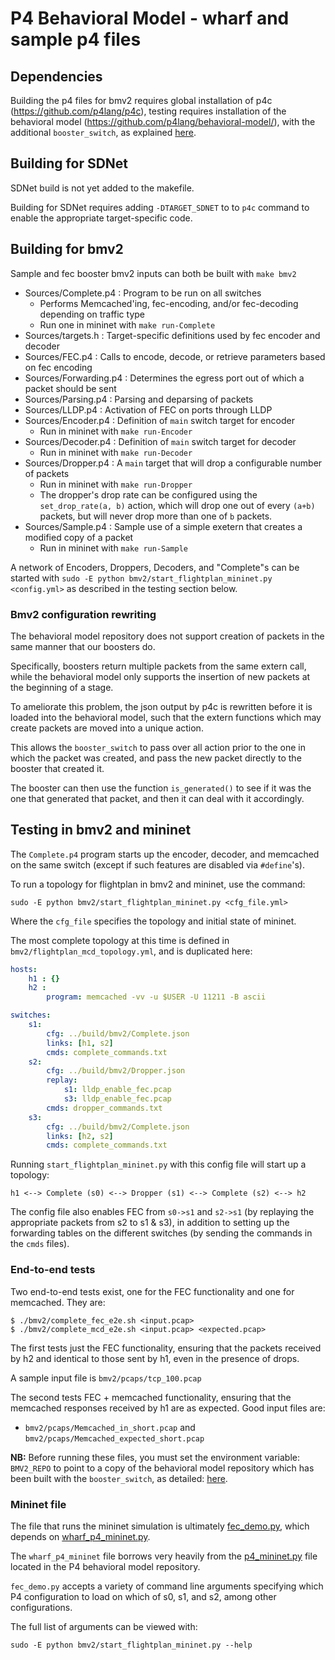 # P4 Behavioral Model - wharf and sample p4 files

## Dependencies

Building the p4 files for bmv2 requires global installation of p4c (https://github.com/p4lang/p4c),
testing requires installation of the behavioral model (https://github.com/p4lang/behavioral-model/),
with the additional `booster_switch`, as explained
[here](../cpuBoosters/bmv2/README.md).

## Building for SDNet

SDNet build is not yet added to the makefile.

Building for SDNet requires adding `-DTARGET_SDNET` to to `p4c` command to enable the
appropriate target-specific code.

## Building for bmv2

Sample and fec booster bmv2 inputs can both be built with `make bmv2`

- Sources/Complete.p4 : Program to be run on all switches
  - Performs Memcached'ing, fec-encoding, and/or fec-decoding depending on traffic type
  - Run one in mininet with `make run-Complete`
- Sources/targets.h : Target-specific definitions used by fec encoder and decoder
- Sources/FEC.p4 : Calls to encode, decode, or retrieve parameters based on fec encoding
- Sources/Forwarding.p4 : Determines the egress port out of which a packet should be sent
- Sources/Parsing.p4 : Parsing and deparsing of packets
- Sources/LLDP.p4 : Activation of FEC on ports through LLDP
- Sources/Encoder.p4 : Definition of `main` switch target for encoder
  - Run in mininet with `make run-Encoder`
- Sources/Decoder.p4 : Definition of `main` switch target for decoder
  - Run in mininet with `make run-Decoder`
- Sources/Dropper.p4 : A `main` target that will drop a configurable number of packets
  - Run in mininet with `make run-Dropper`
  - The dropper's drop rate can be configured using the `set_drop_rate(a, b)` action, which will
  drop one out of every `(a+b)` packets, but will never drop more than one of `b` packets.
- Sources/Sample.p4 : Sample use of a simple exetern that creates a modified copy of a packet
  - Run in mininet with `make run-Sample`

A network of Encoders, Droppers, Decoders, and "Complete"s can be started with
`sudo -E python bmv2/start_flightplan_mininet.py <config.yml>`
as described in the testing section below.

### Bmv2 configuration rewriting
The behavioral model repository does not support creation of packets
in the same manner that our boosters do.

Specifically, boosters return multiple packets from the same extern call, while
the behavioral model only supports the insertion of new packets at the beginning
of a stage.

To ameliorate this problem, the json output by p4c is rewritten before it
is loaded into the behavioral model, such that the extern functions which may
create packets are moved into a unique action.

This allows the `booster_switch` to pass over all action prior to the one in which
the packet was created, and pass the new packet directly to the booster that
created it.

The booster can then use the function `is_generated()` to see if it was the one that
generated that packet, and then it can deal with it accordingly.

## Testing in bmv2 and mininet

The `Complete.p4` program starts up the encoder, decoder, and memcached on the same switch
(except if such features are disabled via `#define`'s).

To run a topology for flightplan in bmv2 and mininet, use the command:

```shell
sudo -E python bmv2/start_flightplan_mininet.py <cfg_file.yml>
```

Where the `cfg_file` specifies the topology and initial state of mininet.

The most complete topology at this time is defined in `bmv2/flightplan_mcd_topology.yml`,
and is duplicated here:

``` yaml
hosts:
    h1 : {}
    h2 :
        program: memcached -vv -u $USER -U 11211 -B ascii

switches:
    s1:
        cfg: ../build/bmv2/Complete.json
        links: [h1, s2]
        cmds: complete_commands.txt
    s2:
        cfg: ../build/bmv2/Dropper.json
        replay:
            s1: lldp_enable_fec.pcap
            s3: lldp_enable_fec.pcap
        cmds: dropper_commands.txt
    s3:
        cfg: ../build/bmv2/Complete.json
        links: [h2, s2]
        cmds: complete_commands.txt
```

Running `start_flightplan_mininet.py` with this config file will start up a topology:
```
h1 <--> Complete (s0) <--> Dropper (s1) <--> Complete (s2) <--> h2
```

The config file also enables FEC from `s0->s1` and `s2->s1`
(by replaying the appropriate packets from s2 to s1 & s3), in addition
to setting up the forwarding tables on the different switches
(by sending the commands in the `cmds` files).


### End-to-end tests

Two end-to-end tests exist, one for the FEC functionality and one for memcached.
They are:

```shell
$ ./bmv2/complete_fec_e2e.sh <input.pcap>
$ ./bmv2/complete_mcd_e2e.sh <input.pcap> <expected.pcap>
```

The first tests just the FEC functionality, ensuring that the packets received by
h2 and identical to those sent by h1, even in the presence of drops.

A sample input file is `bmv2/pcaps/tcp_100.pcap`

The second tests FEC + memcached functionality, ensuring that the memcached
responses received by h1 are as expected. Good input files are:
- `bmv2/pcaps/Memcached_in_short.pcap` and `bmv2/pcaps/Memcached_expected_short.pcap`

**NB:** Before running these files, you must set the environment variable:
`BMV2_REPO` to point to a copy of the behavioral model repository which has
been built with the `booster_switch`, as detailed:
[here](../cpuBoosters/bmv2/README.md).

### Mininet file

The file that runs the mininet simulation is ultimately
[fec_demo.py](./bmv2/fec_demo.py), which depends on
[wharf_p4_mininet.py](./bmv2/wharf_p4_mininet.py).

The `wharf_p4_mininet` file borrows very heavily from the
[p4_mininet.py](https://github.com/p4lang/behavioral-model/blob/master/mininet/p4_mininet.py)
file located in the P4 behavioral model repository.

`fec_demo.py` accepts a variety of command line arguments specifying
which P4 configuration to load on which of s0, s1, and s2, among other
configurations.

The full list of arguments can be viewed with:
```
sudo -E python bmv2/start_flightplan_mininet.py --help
```
